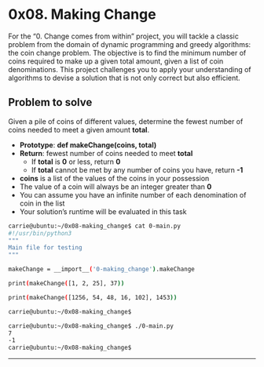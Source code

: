# 0x08. Making Change

For the “0. Change comes from within” project, you will tackle a classic problem from the domain of dynamic programming and greedy algorithms: the coin change problem. The objective is to find the minimum number of coins required to make up a given total amount, given a list of coin denominations. This project challenges you to apply your understanding of algorithms to devise a solution that is not only correct but also efficient.

## Problem to solve

Given a pile of coins of different values, determine the fewest number of coins needed to meet a given amount **total**.

- **Prototype**: **def makeChange(coins, total)**
- **Return**: fewest number of coins needed to meet **total**
  - If **total** is **0** or less, return **0**
  - If **total** cannot be met by any number of coins you have, return **-1**
- **coins** is a list of the values of the coins in your possession
- The value of a coin will always be an integer greater than **0**
- You can assume you have an infinite number of each denomination of coin in the list
- Your solution’s runtime will be evaluated in this task

``` bash
carrie@ubuntu:~/0x08-making_change$ cat 0-main.py
#!/usr/bin/python3
"""
Main file for testing
"""

makeChange = __import__('0-making_change').makeChange

print(makeChange([1, 2, 25], 37))

print(makeChange([1256, 54, 48, 16, 102], 1453))

carrie@ubuntu:~/0x08-making_change$
```

``` bash
carrie@ubuntu:~/0x08-making_change$ ./0-main.py
7
-1
carrie@ubuntu:~/0x08-making_change$
```

---
